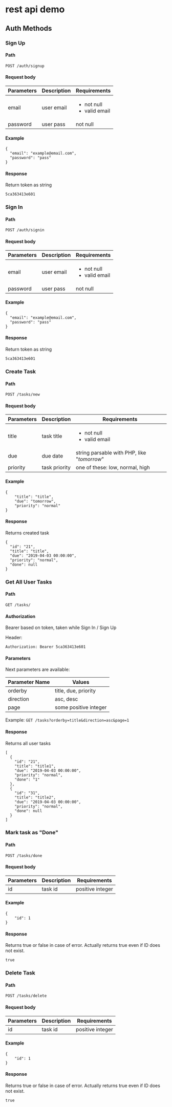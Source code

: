 # rest api demo

## Auth Methods

### Sign Up

#### Path
```POST /auth/signup```

#### Request body
| Parameters|Description|Requirements|
| ---|---|---|
| email | user email | <ul><li>not null</li><li>valid email</li></ul>|
| password | user pass | not null |

#### Example
```
{
  "email": "example@email.com",
  "password": "pass"
}
```

#### Response
Return token as string
```
5ca363413e601
```

### Sign In

#### Path
```POST /auth/signin```

#### Request body
| Parameters|Description|Requirements|
| ---|---|---|
| email | user email | <ul><li>not null</li><li>valid email</li></ul>|
| password | user pass | not null |

#### Example
```
{
  "email": "example@email.com",
  "password": "pass"
}
```

#### Response
Return token as string
```
5ca363413e601
```

### Create Task

#### Path
```POST /tasks/new```

#### Request body
| Parameters|Description|Requirements|
| ---|---|---|
| title | task title | <ul><li>not null</li><li>valid email</li></ul>|
| due | due date | string parsable with PHP, like "*tomorrow*" |
| priority | task priority | one of these: low, normal, high |

#### Example
```
{
	"title": "title",
	"due": "tomorrow",
	"priority": "normal"
}
```

#### Response
Returns created task
```
{
  "id": "21",
  "title": "title",
  "due": "2019-04-03 00:00:00",
  "priority": "normal",
  "done": null
}
```



### Get All User Tasks

#### Path
```GET /tasks/```

#### Authorization
Bearer based on token, taken while Sign In / Sign Up

Header:

```Authorization: Bearer 5ca363413e601```

#### Parameters

Next parameters are available:

| Parameter Name | Values |
| --- | --- |
|orderby|title, due, priority|
|direction|asc, desc|
|page|some positive integer|

Example:
```GET /tasks?orderby=title&direction=asc&page=1```

#### Response
Returns all user tasks
```
[
  {
    "id": "21",
    "title": "title1",
    "due": "2019-04-03 00:00:00",
    "priority": "normal",
    "done": "1"
  },
  {
    "id": "31",
    "title": "title2",
    "due": "2019-04-03 00:00:00",
    "priority": "normal",
    "done": null
  }
]
```



### Mark task as "Done"

#### Path
```POST /tasks/done```

#### Request body
| Parameters|Description|Requirements|
| ---|---|---|
| id | task id | positive integer|

#### Example
```
{
	"id": 1
}
```

#### Response
Returns true or false in case of error. Actually returns true even if ID does not exist.
```
true
```


### Delete Task

#### Path
```POST /tasks/delete```

#### Request body
| Parameters|Description|Requirements|
| ---|---|---|
| id | task id | positive integer|

#### Example
```
{
	"id": 1
}
```

#### Response
Returns true or false in case of error. Actually returns true even if ID does not exist.
```
true
```
